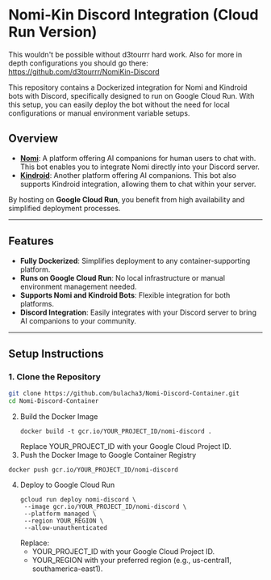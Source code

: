 # Nomi-Kin Discord Integration (Cloud Run Version)
This wouldn't be possible without d3tourrr hard work. 
Also for more in depth configurations you should go there: https://github.com/d3tourrr/NomiKin-Discord

This repository contains a Dockerized integration for Nomi and Kindroid bots with Discord, specifically designed to run on Google Cloud Run. With this setup, you can easily deploy the bot without the need for local configurations or manual environment variable setups.

## Overview

- **[Nomi](https://nomi.ai)**: A platform offering AI companions for human users to chat with. This bot enables you to integrate Nomi directly into your Discord server.
- **[Kindroid](https://kindroid.ai)**: Another platform offering AI companions. This bot also supports Kindroid integration, allowing them to chat within your server.

By hosting on **Google Cloud Run**, you benefit from high availability and simplified deployment processes.

---

## Features

- **Fully Dockerized**: Simplifies deployment to any container-supporting platform.
- **Runs on Google Cloud Run**: No local infrastructure or manual environment management needed.
- **Supports Nomi and Kindroid Bots**: Flexible integration for both platforms.
- **Discord Integration**: Easily integrates with your Discord server to bring AI companions to your community.

---

## Setup Instructions

### 1. Clone the Repository

```bash
git clone https://github.com/bulacha3/Nomi-Discord-Container.git
cd Nomi-Discord-Container
```
2. Build the Docker Image
   ```
   docker build -t gcr.io/YOUR_PROJECT_ID/nomi-discord .
   ```
   Replace YOUR_PROJECT_ID with your Google Cloud Project ID.
3.  Push the Docker Image to Google Container Registry
   ```
   docker push gcr.io/YOUR_PROJECT_ID/nomi-discord

   ```
4. Deploy to Google Cloud Run
   ```
   gcloud run deploy nomi-discord \
    --image gcr.io/YOUR_PROJECT_ID/nomi-discord \
    --platform managed \
    --region YOUR_REGION \
    --allow-unauthenticated

   ```
   Replace:
   - YOUR_PROJECT_ID with your Google Cloud Project ID.
   - YOUR_REGION with your preferred region (e.g., us-central1, southamerica-east1).
